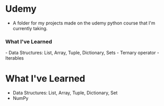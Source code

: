 # Udemy
- A folder for my projects made on the udemy python course that I'm currently taking.

<h3>What I've Learned</h3>
- Data Structures: List, Array, Tuple, Dictionary, Sets
- Ternary operator
- Iterables

# What I've Learned
- Data Structures: List, Array, Tuple, Dictionary, Set
- NumPy
